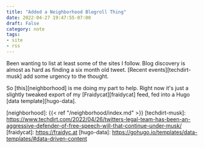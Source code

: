 ```yaml
---
title: "Added a Neighborhood Blogroll Thing"
date: 2022-04-27 19:47:55-07:00
draft: False
category: note
tags:
- site
- rss
---
```


Been wanting to list at least some of the sites I follow. Blog discovery is
almost as hard as finding a six month old tweet. [Recent events][techdirt-musk]
add some urgency to the thought.

So [this][neighborhood] is me doing my part to help. Right now it's just a
slightly tweaked export of my [Fraidycat][fraidycat] feed, fed into a Hugo
[data template][hugo-data].

[neighborhood]: {{< ref "/neighborhood/index.md" >}}
[techdirt-musk]: https://www.techdirt.com/2022/04/26/twitters-legal-team-has-been-an-aggressive-defender-of-free-speech-will-that-continue-under-musk/
[fraidycat]: https://fraidyc.at
[hugo-data]: https://gohugo.io/templates/data-templates/#data-driven-content
